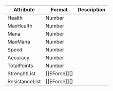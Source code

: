 | Attribute      | Format       | Description |
| -------------- | ------------ | ----------- |
| Health         | Number       |             |
| MaxHealth      | Number       |             |
| Mana           | Number       |             |
| MaxMana        | Number       |             |
| Speed          | Number       |             |
| Accuracy       | Number       |             |
| TotalPoints    | Number       |             |
| StrenghtList   | [[EForce]][] |             |
| ResistanceList | [[EForce]][] |             |
